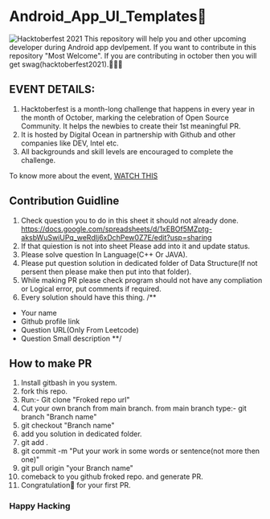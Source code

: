 # Android_App_UI_Templates👕
<img src="https://github.com/Marvel999/Hacktoberfest_Android_Compose_Template/blob/master/ReadmeFileImages/HackFest22.jpg?raw=true" alt="Hacktoberfest 2021">
This repository will help you and other upcoming developer during Android app devlpement. If you want to contribute in this repository "Most Welcome". 
If you are contributing in october then you will get swag(hacktoberfest2021).👕👕👕

## EVENT DETAILS:

1. Hacktoberfest is a month-long challenge that happens in every year in the month of October, marking the celebration of Open Source Community. It helps the newbies to create their 1st meaningful PR.
2. It is hosted by Digital Ocean in partnership with Github and other companies like DEV, Intel etc.
3. All backgrounds and skill levels are encouraged to complete the challenge.

To know more about the event, <a href="https://www.youtube.com/watch?v=MzpOQSJxHEM">WATCH THIS</a>


## Contribution Guidline
1. Check question you to do in this sheet it should not already done.
    https://docs.google.com/spreadsheets/d/1xEBOf5MZptg-aksbWuSwiUPq_weRdIj6xDchPew0Z7E/edit?usp=sharing
2. If that quiestion is not into sheet Please add into it and update status.
2. Please solve question In Language(C++ Or JAVA).
3. Please put question solution in dedicated folder of Data Structure(If not persent then please make then put into that folder).
4. While making PR please check program should not have any compliation or Logical error, put comments if required.
5. Every solution should have this thing.
/**
* Your name
* Github profile link
* Question URL(Only From Leetcode)
* Question Small description
**/

## How to make PR
1. Install gitbash in you system.
2. fork this repo.
3. Run:- Git clone "Froked repo url"
4. Cut your own branch from main branch.
from main branch type:- git branch "Branch name"
4. git checkout "Branch name" 
5. add you solution in dedicated folder.
6. git add .
7. git commit -m "Put your work in some words or sentence(not more then one)"
8. git pull origin "your Branch name"
9. comeback to you github froked repo. and generate PR.
10. Congratulation🎉 for your first PR.

### Happy Hacking
